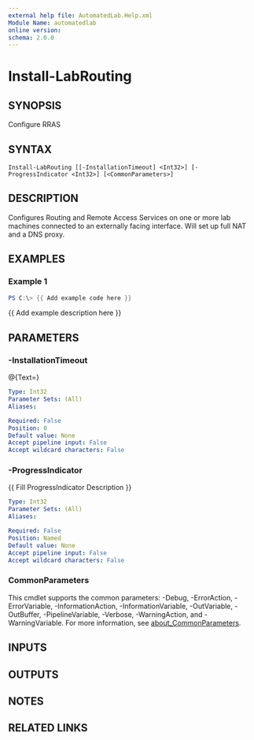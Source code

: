 ```yaml
---
external help file: AutomatedLab.Help.xml
Module Name: automatedlab
online version:
schema: 2.0.0
---
```


# Install-LabRouting

## SYNOPSIS
Configure RRAS

## SYNTAX

```
Install-LabRouting [[-InstallationTimeout] <Int32>] [-ProgressIndicator <Int32>] [<CommonParameters>]
```

## DESCRIPTION
Configures Routing and Remote Access Services on one or more lab machines connected to an externally facing interface.
Will set up full NAT and a DNS proxy.

## EXAMPLES

### Example 1
```powershell
PS C:\> {{ Add example code here }}
```

{{ Add example description here }}

## PARAMETERS

### -InstallationTimeout
@{Text=}

```yaml
Type: Int32
Parameter Sets: (All)
Aliases:

Required: False
Position: 0
Default value: None
Accept pipeline input: False
Accept wildcard characters: False
```

### -ProgressIndicator
{{ Fill ProgressIndicator Description }}

```yaml
Type: Int32
Parameter Sets: (All)
Aliases:

Required: False
Position: Named
Default value: None
Accept pipeline input: False
Accept wildcard characters: False
```

### CommonParameters
This cmdlet supports the common parameters: -Debug, -ErrorAction, -ErrorVariable, -InformationAction, -InformationVariable, -OutVariable, -OutBuffer, -PipelineVariable, -Verbose, -WarningAction, and -WarningVariable. For more information, see [about_CommonParameters](http://go.microsoft.com/fwlink/?LinkID=113216).

## INPUTS

## OUTPUTS

## NOTES

## RELATED LINKS
